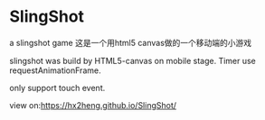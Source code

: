 # SlingShot
a slingshot game
这是一个用html5 canvas做的一个移动端的小游戏

slingshot was build by HTML5-canvas on mobile stage.
Timer use requestAnimationFrame.

only support touch event.

view on:https://hx2heng.github.io/SlingShot/